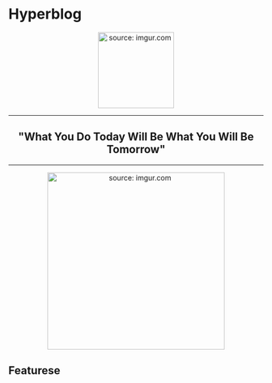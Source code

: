 # Hyperblog
<div align="center">
  <img src="https://i.imgur.com/9HLVd7Z.gif" alt="source: imgur.com" style="width: 150px;">
</div>

---

<h2 align="center"><strong>"What You Do Today Will Be What You Will Be Tomorrow"</strong></h2>

---

<div align="center">
  <a href="https://imgur.com/YijLU6u">
    <img src="https://i.imgur.com/YijLU6u.png" alt="source: imgur.com" style="width: 350px;">
  </a>
</div>

## Featurese
